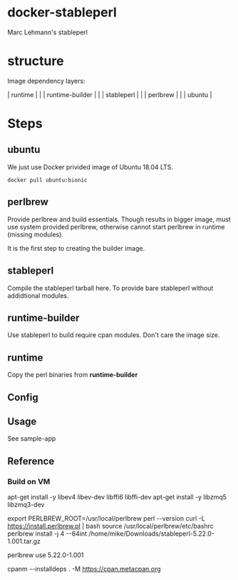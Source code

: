 # docker-stableperl

Marc Lehmann's stableperl

# structure

Image dependency layers:

| runtime |
	|
| runtime-builder |
	|
| stableperl |
	|
| perlbrew |
	|
| ubuntu  |


# Steps

## ubuntu

We just use Docker privided image of Ubuntu 18.04 LTS.

	docker pull ubuntu:bionic

## perlbrew

Provide perlbrew and build essentials. Though results in bigger image, must use system provided perlbrew,
otherwise cannot start perlbrew in runtime (missing modules).

It is the first step to creating the builder image.

## stableperl

Compile the stableperl tarball here.
To provide bare stableperl without addidtional modules.

## runtime-builder

Use stableperl to build require cpan modules.
Don't care the image size.

## runtime

Copy the perl binaries from **runtime-builder**


## Config


## Usage

See sample-app

## Reference

### Build on VM


apt-get install -y libev4 libev-dev libffi6 libffi-dev
apt-get install -y libzmq5 libzmq3-dev

export PERLBREW_ROOT=/usr/local/perlbrew
perl --version
curl -L https://install.perlbrew.pl | bash
source /usr/local/perlbrew/etc/bashrc
perlbrew install -j 4 --64int  /home/mike/Downloads/stableperl-5.22.0-1.001.tar.gz

perlbrew use 5.22.0-1.001

cpanm --installdeps . -M https://cpan.metacpan.org
